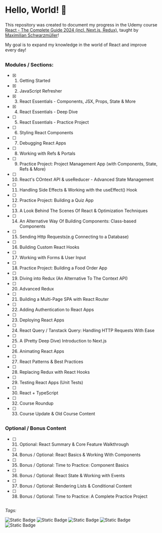# Hello, World! 👋
###
This repository was created to document my progress in the Udemy course [React - The Complete Guide 2024 (incl. Next.js, Redux)](https://www.udemy.com/course/react-the-complete-guide-incl-redux/), taught by [Maximilian Schwarzmüller](https://www.udemy.com/user/maximilian-schwarzmuller/)!

My goal is to expand my knowledge in the world of React and improve every day!

##

### Modules / Sections:

- [x] 1. Getting Started
- [x] 2. JavaScript Refresher
- [x] 3. React Essentials - Components, JSX, Props, State & More
- [x] 4. React Essentials - Deep Dive
- [ ] 5. React Essentials - Practice Project
- [ ] 6. Styling React Components
- [ ] 7. Debugging React Apps
- [ ] 8. Working with Refs & Portals
- [ ] 9. Practice Project: Project Management App (with Components, State, Refs & More)
- [ ] 10. React's COntext API & useReducer - Advanced State Management
- [ ] 11. Handling Side Effects & Working with the useEffect() Hook
- [ ] 12. Practice Project: Building a Quiz App
- [ ] 13. A Look Behind The Scenes Of React & Optimization Techniques
- [ ] 14. An Alternative Way Of Building Components: Class-based Components
- [ ] 15. Sending Http Requests(e.g Connecting to a Database)
- [ ] 16. Building Custom React Hooks
- [ ] 17. Working with Forms & User Input
- [ ] 18. Practice Project: Building a Food Order App
- [ ] 19. Diving into Redux (An Alternative To The Context API)
- [ ] 20. Advanced Redux
- [ ] 21. Building a Multi-Page SPA with React Router
- [ ] 22. Adding Authentication to React Apps
- [ ] 23. Deploying React Apps
- [ ] 24. React Query / Tanstack Query: Handling HTTP Requests With Ease
- [ ] 25. A (Pretty Deep Dive) Introduction to Next.js
- [ ] 26. Animating React Apps
- [ ] 27. React Patterns & Best Practices
- [ ] 28. Replacing Redux with React Hooks
- [ ] 29. Testing React Apps (Unit Tests)
- [ ] 30. React + TypeScript
- [ ] 32. Course Roundup
- [ ] 33. Course Update & Old Course Content

##

### Optional / Bonus Content
- [ ] 31. Optional: React Summary & Core Feature Walkthrough
- [ ] 34. Bonus / Optional: React Basics & Working With Components
- [ ] 35. Bonus / Optional: Time to Practice: Component Basics
- [ ] 36. Bonus / Optional: React State & Working with Events
- [ ] 37. Bonus / Optional: Rendering Lists & Conditional Content
- [ ] 38. Bonus / Optional: Time to Practice: A Complete Practice Project


##

_Tags:_ 

![Static Badge](https://img.shields.io/badge/NEXTJS-BLACK?style=flat-square&logo=nextdotjs&logoColor=%23fff&labelColor=%23000&color=%23000)
![Static Badge](https://img.shields.io/badge/REACT-cyan?style=flat-square&logo=React&logoColor=%23fff&labelColor=%23149eca&color=%23149eca)
![Static Badge](https://img.shields.io/badge/JAVASCRIPT-Yellow?style=flat-square&logo=javascript&logoColor=%23000&labelColor=%23efd81d&color=%23efd81d)
![Static Badge](https://img.shields.io/badge/TYPESCRIPT-BLUE?style=flat-square&logo=typescript&logoColor=%23fff&labelColor=%232f74c0&color=%232f74c0)
![Static Badge](https://img.shields.io/badge/TAILWINDCSS-BLUE?style=flat-square&logo=TAILWINDCSS&logoColor=%23fff&labelColor=%2338bdf8&color=%2338bdf8)


